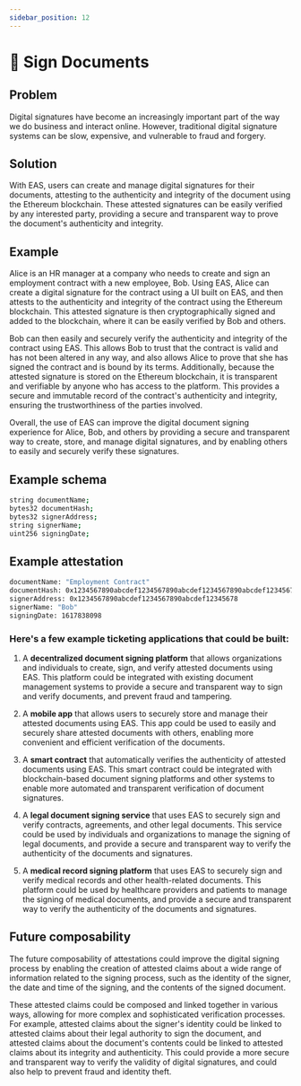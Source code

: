 ```yaml
---
sidebar_position: 12
---
```


#  📄 Sign Documents

## Problem
Digital signatures have become an increasingly important part of the way we do business and interact online. However, traditional digital signature systems can be slow, expensive, and vulnerable to fraud and forgery.

## Solution
With EAS, users can create and manage digital signatures for their documents, attesting to the authenticity and integrity of the document using the Ethereum blockchain. These attested signatures can be easily verified by any interested party, providing a secure and transparent way to prove the document's authenticity and integrity.

## Example
Alice is an HR manager at a company who needs to create and sign an employment contract with a new employee, Bob. Using EAS, Alice can create a digital signature for the contract using a UI built on EAS, and then attests to the authenticity and integrity of the contract using the Ethereum blockchain. This attested signature is then cryptographically signed and added to the blockchain, where it can be easily verified by Bob and others.

Bob can then easily and securely verify the authenticity and integrity of the contract using EAS. This allows Bob to trust that the contract is valid and has not been altered in any way, and also allows Alice to prove that she has signed the contract and is bound by its terms. Additionally, because the attested signature is stored on the Ethereum blockchain, it is transparent and verifiable by anyone who has access to the platform. This provides a secure and immutable record of the contract's authenticity and integrity, ensuring the trustworthiness of the parties involved.

Overall, the use of EAS can improve the digital document signing experience for Alice, Bob, and others by providing a secure and transparent way to create, store, and manage digital signatures, and by enabling others to easily and securely verify these signatures. 

## Example schema
``` bash
string documentName;
bytes32 documentHash;
bytes32 signerAddress;
string signerName;
uint256 signingDate;

```

## Example attestation
```bash 
documentName: "Employment Contract"
documentHash: 0x1234567890abcdef1234567890abcdef1234567890abcdef1234567890abcdef
signerAddress: 0x1234567890abcdef1234567890abcdef12345678
signerName: "Bob"
signingDate: 1617838098
```


### Here's a few example ticketing applications that could be built:
1. A **decentralized document signing platform** that allows organizations and individuals to create, sign, and verify attested documents using EAS. This platform could be integrated with existing document management systems to provide a secure and transparent way to sign and verify documents, and prevent fraud and tampering.

2. A **mobile app** that allows users to securely store and manage their attested documents using EAS. This app could be used to easily and securely share attested documents with others, enabling more convenient and efficient verification of the documents.

3. A **smart contract** that automatically verifies the authenticity of attested documents using EAS. This smart contract could be integrated with blockchain-based document signing platforms and other systems to enable more automated and transparent verification of document signatures.

4. A **legal document signing service** that uses EAS to securely sign and verify contracts, agreements, and other legal documents. This service could be used by individuals and organizations to manage the signing of legal documents, and provide a secure and transparent way to verify the authenticity of the documents and signatures.

5. A **medical record signing platform** that uses EAS to securely sign and verify medical records and other health-related documents. This platform could be used by healthcare providers and patients to manage the signing of medical documents, and provide a secure and transparent way to verify the authenticity of the documents and signatures.

## Future composability
The future composability of attestations could improve the digital signing process by enabling the creation of attested claims about a wide range of information related to the signing process, such as the identity of the signer, the date and time of the signing, and the contents of the signed document. 

These attested claims could be composed and linked together in various ways, allowing for more complex and sophisticated verification processes. For example, attested claims about the signer's identity could be linked to attested claims about their legal authority to sign the document, and attested claims about the document's contents could be linked to attested claims about its integrity and authenticity. This could provide a more secure and transparent way to verify the validity of digital signatures, and could also help to prevent fraud and identity theft.